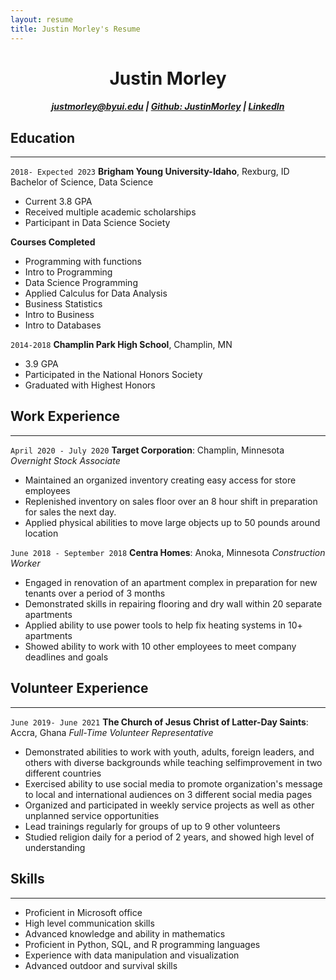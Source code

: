 ```yaml
---
layout: resume
title: Justin Morley's Resume
---
```

<h1 align="center"> Justin Morley</h1>

<h5 align="center"><div id="webaddress">
<a href="justmorley@byui.edu">justmorley@byui.edu</a>
| <a href="https://github.com/JustinMorley">Github: JustinMorley</a> | <a href="www.linkedin.com/in/justin-morley-0ab436221">LinkedIn</a>
</div></h5>


## Education
---
`2018- Expected 2023`
__Brigham Young University-Idaho__, Rexburg, ID
Bachelor of Science, Data Science 
- Current 3.8 GPA
- Received multiple academic scholarships
- Participant in Data Science Society

__Courses Completed__
- Programming with functions
- Intro to Programming
- Data Science Programming
- Applied Calculus for Data Analysis
- Business Statistics
- Intro to Business
- Intro to Databases

`2014-2018`
__Champlin Park High School__, Champlin, MN

-  3.9 GPA
- Participated in the National Honors Society
-  Graduated with Highest Honors



## Work Experience
***
`April 2020 - July 2020`
__Target Corporation__: Champlin, Minnesota
_Overnight Stock Associate_
- Maintained an organized inventory creating easy access for store employees
- Replenished inventory on sales floor over an 8 hour shift in preparation for sales the next day.
- Applied physical abilities to move large objects up to 50 pounds around location


`June 2018 - September 2018`
__Centra Homes__: Anoka, Minnesota
_Construction Worker_
- Engaged in renovation of an apartment complex in preparation for new tenants over a period of 3 months
- Demonstrated skills in repairing flooring and dry wall within 20 separate apartments 
- Applied ability to use power tools to help fix heating systems in 10+ apartments
- Showed ability to work with 10 other employees to meet company deadlines and goals

## Volunteer Experience
***
`June 2019- June 2021`
__The Church of Jesus Christ of Latter-Day Saints__: Accra, Ghana
_Full-Time Volunteer Representative_
-  Demonstrated abilities to work with youth, adults, foreign leaders, and others with diverse backgrounds while teaching selfimprovement in two different countries
-  Exercised ability to use social media to promote organization's message to local and international audiences on 3 different social media pages
- Organized and participated in weekly service projects as well as other unplanned service opportunities
- Lead trainings regularly for groups of up to 9 other volunteers
- Studied religion daily for a period of 2 years, and showed high level of understanding

## Skills
***
- Proficient in Microsoft office
- High level communication skills
-  Advanced knowledge and ability in mathematics
- Proficient in Python, SQL, and R programming languages
- Experience with data manipulation and visualization
- Advanced outdoor and survival skills
<!-- ### Footer

Last updated: May 2013 -->
